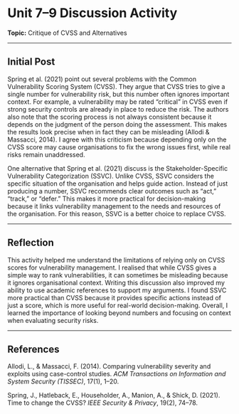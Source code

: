 # Unit 7–9 Discussion Activity  
**Topic:** Critique of CVSS and Alternatives  

---

## Initial Post  

Spring et al. (2021) point out several problems with the Common Vulnerability Scoring System (CVSS). They argue that CVSS tries to give a single number for vulnerability risk, but this number often ignores important context. For example, a vulnerability may be rated “critical” in CVSS even if strong security controls are already in place to reduce the risk. The authors also note that the scoring process is not always consistent because it depends on the judgment of the person doing the assessment. This makes the results look precise when in fact they can be misleading (Allodi & Massacci, 2014). I agree with this criticism because depending only on the CVSS score may cause organisations to fix the wrong issues first, while real risks remain unaddressed.  

One alternative that Spring et al. (2021) discuss is the Stakeholder-Specific Vulnerability Categorization (SSVC). Unlike CVSS, SSVC considers the specific situation of the organisation and helps guide action. Instead of just producing a number, SSVC recommends clear outcomes such as “act,” “track,” or “defer.” This makes it more practical for decision-making because it links vulnerability management to the needs and resources of the organisation. For this reason, SSVC is a better choice to replace CVSS.  

---

## Reflection  

This activity helped me understand the limitations of relying only on CVSS scores for vulnerability management. I realised that while CVSS gives a simple way to rank vulnerabilities, it can sometimes be misleading because it ignores organisational context. Writing this discussion also improved my ability to use academic references to support my arguments. I found SSVC more practical than CVSS because it provides specific actions instead of just a score, which is more useful for real-world decision-making. Overall, I learned the importance of looking beyond numbers and focusing on context when evaluating security risks.  

---

## References  

Allodi, L., & Massacci, F. (2014). Comparing vulnerability severity and exploits using case-control studies. *ACM Transactions on Information and System Security (TISSEC)*, 17(1), 1–20.  

Spring, J., Hatleback, E., Householder, A., Manion, A., & Shick, D. (2021). Time to change the CVSS? *IEEE Security & Privacy*, 19(2), 74–78.  
